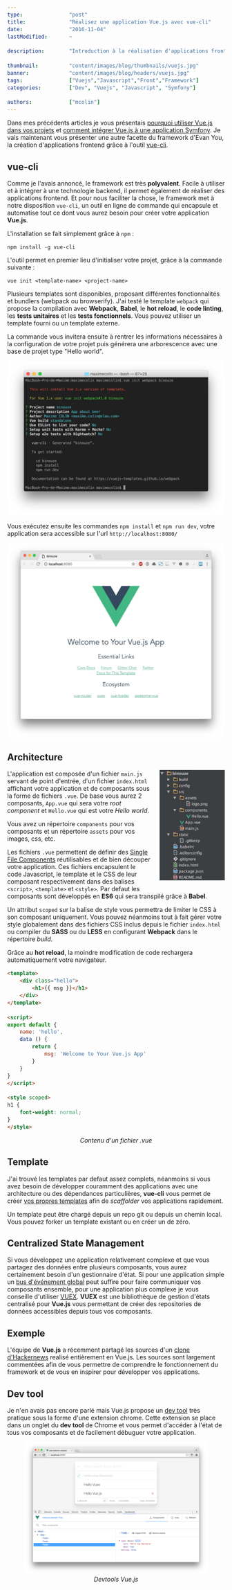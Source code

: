 ```yaml
---
type:               "post"
title:              "Réalisez une application Vue.js avec vue-cli"
date:               "2016-11-04"
lastModified:       ~

description:        "Introduction à la réalisation d'applications frontend avec Vue.js et vue-cli."

thumbnail:          "content/images/blog/thumbnails/vuejs.jpg"
banner:             "content/images/blog/headers/vuejs.jpg"
tags:               ["Vuejs","Javascript","Front","Framework"]
categories:         ["Dev", "Vuejs", "Javascript", "Symfony"]

authors:            ["mcolin"]
---
```


Dans mes précédents articles je vous présentais [pourquoi utiliser Vue.js dans vos projets](./pourquoi-devriez-vous-utiliser-vue-js-dans-vos-projets.md) et [comment intégrer Vue.js à une application Symfony](./comment-integrer-vue-js-application-symfony.md). Je vais maintenant vous présenter une autre facette du framework d'Evan You, la création d'applications frontend grâce à l'outil [vue-cli](https://github.com/vuejs/vue-cli).

## vue-cli

Comme je l'avais annoncé, le framework est très **polyvalent**. Facile à utiliser et à intégrer à une technologie backend, il permet également de réaliser des applications frontend. Et pour nous faciliter la chose, le framework met à notre disposition `vue-cli`, un outil en ligne de commande qui encapsule et automatise tout ce dont vous aurez besoin pour créer votre application **Vue.js**.

L'installation se fait simplement grâce à `npm` :

```shell
npm install -g vue-cli
```

L'outil permet en premier lieu d'initialiser votre projet, grâce à la commande suivante :

```shell
vue init <template-name> <project-name>
```

Plusieurs templates sont disponibles, proposant différentes fonctionnalités et bundlers (webpack ou browserify). J'ai testé le template `webpack` qui propose la compilation avec **Webpack**, **Babel**, le **hot reload**, le **code linting**, les **tests unitaires** et les **tests fonctionnels**. Vous pouvez utiliser un template fourni ou un template externe.

La commande vous invitera ensuite à rentrer les informations nécessaires à la configuration de votre projet puis générera une arborescence avec une base de projet type "Hello world".

<img src="content/images/blog/2016/vuecli-console.jpg" alt="Console" />

Vous exécutez ensuite les commandes `npm install` et `npm run dev`, votre application sera accessible sur l'url `http://localhost:8080/`

<img src="content/images/blog/2016/vuecli-app.jpg" alt="Application" />

## Architecture

<img src="content/images/blog/2016/vuecli-tree.jpg" alt="Tree" style="float:right;max-width:30%;margin-left: 20px;margin-bottom: 20px;" />

L'application est composée d'un fichier `main.js` servant de point d'entrée, d'un fichier `index.html` affichant votre application et de composants sous la forme de fichiers `.vue`. De base vous aurez 2 composants, `App.vue` qui sera votre *root component* et `Hello.vue` qui est votre *Hello world*.

Vous avez un répertoire `components` pour vos composants et un répertoire `assets` pour vos images, css, etc.

Les fichiers `.vue` permettent de définir des [Single File Components](https://vuejs.org/guide/single-file-components.html) réutilisables et de bien découper votre application. Ces fichiers encapsulent le code Javascript, le template et le CSS de leur composant respectivement dans des balises `<script>`, `<template>` et `<style>`. Par defaut les composants sont développés en **ES6** qui sera transpilé grâce à **Babel**.

Un attribut `scoped` sur la balise de style vous permettra de limiter le CSS à son composant uniquement. Vous pouvez néanmoins tout à fait gérer votre style globalement dans des fichiers CSS inclus depuis le fichier `index.html` ou compiler du **SASS** ou du **LESS** en configurant **Webpack** dans le répertoire *build*.

Grâce au **hot reload**, la moindre modification de code rechargera automatiquement votre navigateur.

```html
<template>
    <div class="hello">
        <h1>{{ msg }}</h1>
    </div>
</template>

<script>
export default {
    name: 'hello',
    data () {
        return {
            msg: 'Welcome to Your Vue.js App'
        }
    }
}
</script>

<style scoped>
h1 {
    font-weight: normal;
}
</style>
```

<figure>
    <figcaption style="text-align: center;font-style: italic;">Contenu d'un fichier .vue</figcaption>
</figure>

## Template

J'ai trouvé les templates par defaut assez complets, néanmoins si vous avez besoin de développer couramment des applications avec une architecture ou des dépendances particulières, **vue-cli** vous permet de créer [vos propres templates](https://github.com/vuejs/vue-cli#custom-templates) afin de *scaffolder* vos applications rapidement.

Un template peut être chargé depuis un repo git ou depuis un chemin local. Vous pouvez forker un template existant ou en créer un de zéro.

## Centralized State Management

Si vous développez une application relativement complexe et que vous partagez des données entre plusieurs composants, vous aurez certainement besoin d'un gestionnaire d'état. Si pour une application simple un [bus d'événement global](https://vuejs.org/v2/guide/components.html#Non-Parent-Child-Communication) peut suffire pour faire communiquer vos composants ensemble, pour une application plus complexe je vous conseille d'utiliser [VUEX](https://github.com/vuejs/vuex). **VUEX** est une bibliothèque de gestion d'états centralisé pour **Vue.js** vous permettant de créer des repositories de données accessibles depuis tous vos composants.

## Exemple

L'équipe de **Vue.js** a récemment partagé les sources d'un [clone d'Hackernews](https://github.com/vuejs/vue-hackernews-2.0) realisé entièrement en Vue.js. Les sources sont largement commentées afin de vous permettre de comprendre le fonctionnement du framework et de vous en inspirer pour développer vos applications.

## Dev tool

Je n'en avais pas encore parlé mais Vue.js propose un [dev tool](https://github.com/vuejs/vue-devtools) très pratique sous la forme d'une extension chrome. Cette extension se place dans un onglet du **dev tool** de Chrome et vous permet d'accéder à l'état de tous vos composants et de facilement débuguer votre application.

<figure>
	<img src="content/images/blog/2016/vuecli-devtool.png" alt="Application" />
	<figcaption style="text-align: center;font-style: italic;">Devtools Vue.js</figcaption>
</figure>
